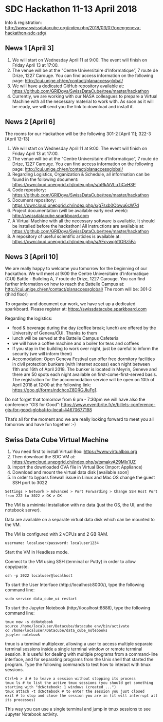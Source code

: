 # SDC Hackathon 11-13 April 2018
Info & registration: http://www.swissdatacube.org/index.php/2018/03/07/opengeneva-hackathon-sdc-sdg/

## News 1 [April 3]
1. We will start on Wednesday April 11 at 9:00. The event will finish on Friday April 13 at 17:00.
2. The venue will be at the "Centre Universitaire d’Informatique”, 7 route de Drize, 1227 Carouge. You can find access information on the following page: http://cui.unige.ch/en/contact/planaccessglobal/
3. We will have a dedicated GitHub repository available at: https://github.com/GRIDgva/SwissDataCube/tree/master/hackathon
4. Currently, we are working with our NASA colleagues to prepare a Virtual Machine with all the necessary material to work with. As soon as it will be ready, we will send you the link to download and install it.

## News 2 [April 6]
The rooms for our Hackathon will be the following 301-2 [April 11]; 322-3 [April 12-13]

1. We will start on Wednesday April 11 at 9:00. The event will finish on Friday April 13 at 17:00.
2. The venue will be at the "Centre Universitaire d’Informatique”, 7 route de Drize, 1227 Carouge. You can find access information on the following page: http://cui.unige.ch/en/contact/planaccessglobal/
3. Regarding Logistics, Organization & Schedule, all information can be found in the following document:
	https://owncloud.unepgrid.ch/index.php/s/bRkAiVLuTiCvH3P
4. Code repository: https://github.com/GRIDgva/SwissDataCube/tree/master/hackathon
5. Document repository:  https://owncloud.unepgrid.ch/index.php/s/g7sxb0Obwu6cW7d 
6. Project documentation (will be available early next week): http://swissdatacube.sparkboard.com 
7. A Virtual Machine with all the necessary software is available. It should be installed before the hackathon! All instructions are available at:
	https://github.com/GRIDgva/SwissDataCube/tree/master/hackathon
8. A repository of useful scientific articles is available at: https://owncloud.unepgrid.ch/index.php/s/AEcywqhftORz5Fa

## News 3 [April 10]
We are really happy to welcome you tomorrow for the beginning of our hackathon.
We will meet at 9:00 the Centre Universitaire d’Informatique (CUI) Battle - Building A, 7 route de Drize, 1227 Carouge.
You can find further information on how to reach the Battelle Campus at: http://cui.unige.ch/en/contact/planaccessglobal/
The room will be: 301-2 (third floor)

To organise and document our work, we have set up a dedicated sparkboard. Please register at: https://swissdatacube.sparkboard.com

Regarding the logistics:
- food & beverage during the day (coffee break; lunch) are offered by the University of Geneva/CUI. Thanks to them
- lunch will be served at the Battelle Campus Cafeteria
- we will have a coffee machine and a boiler for teas and coffees
- If you stay in the building to work over night, just be careful to inform the security (we will inform them)
- Accomodation: Open Geneva Festival can offer free dormitory facilities in civil protection bunkers (with Internet access) each night between 11th and 16th of April 2018. The bunker is located in Meyrin, Geneve and there are 50 spots each night available on first-come-first-served basis. The registration for the accommodation service will be open on 10th of April 2018 at 12:00 at the following link: https://goo.gl/forms/ndchcoZ8DRGJIuFg1.

Do not forget that tomorrow from 6 pm - 7:30pm we will have also the conference “GIS for Good”: https://www.eventbrite.fr/e/billets-conference-gis-for-good-global-to-local-44670677198

That’s all for the moment and we are really looking forward to meet you all tomorrow and have fun together :-)

## Swiss Data Cube Virtual Machine
1. You need first to install Virtual Box: https://www.virtualbox.org
2. Then download the SDC VM at: https://owncloud.unepgrid.ch/index.php/s/tsmakvA29MIx1UZ
3. Import the downloaded OVA file in Virtual Box (Import Appliance)
4. Download and mount the virtual data disk [available soon]
5. In order to bypass firewall issue in Linux and Mac OS change the guest SSH port to 3022
```
Settings > Network > Advanced > Port Forwarding > Change SSH Host Port from 222 to 3022 > OK > OK
```

The VM is a minimial installation with no data (just the OS, the UI, and the notebook server).

Data are available on a separate virtual data disk which can be mounted to the VM.

The VM is configured with 2 vCPUs and 2 GB RAM.
```
username: localuser/password: localuser1234
```
Start the VM in Headless mode.

Connect to the VM using SSH (terminal or Putty) in order to allow copy/paste.
```
ssh -p 3022 localuser@localhost
```

To start the User Interface (http://localhost:8000/), type the following command line:
```
sudo service data_cube_ui restart 
```
To start the Jupyter Notebook (http://localhost:8888), type the following command line:
```
tmux new -s dcNotebook
source /home/localuser/Datacube/datacube_env/bin/activate
cd /home/localuser/Datacube/data_cube_notebooks
jupyter notebook
```
tmux is a terminal multiplexer, allowing a user to access multiple separate terminal sessions inside a single terminal window or remote terminal session. It is useful for dealing with multiple programs from a command-line interface, and for separating programs from the Unix shell that started the program.
Type the following commands to test how to interact with tmux sessions.
```
Ctrl+b > d # to leave a session without stopping its process
tmux ls # to list the active tmux sessions (you should get something starting with "dcNotebook: 1 windows (created ...")
tmux attach -t dcNotebook # to enter the session you just closed
exit # to stop and close the session you are in (it will interrupt all its processes)
```
This way you can use a single terminal and jump in tmux sessions to see Jupyter Notebook activity.
